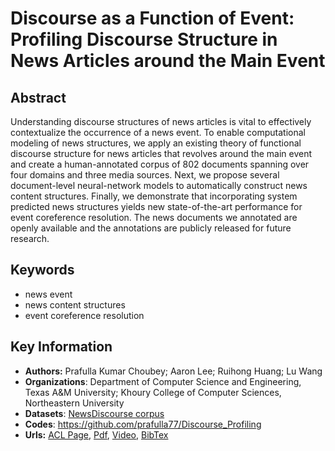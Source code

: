 # Discourse as a Function of Event: Profiling Discourse Structure in News Articles around the Main Event
## Abstract
Understanding discourse structures of news articles is vital to effectively contextualize the occurrence of a news event. To enable computational modeling of news structures, we apply an existing theory of functional discourse structure for news articles that revolves around the main event and create a human-annotated corpus of 802 documents spanning over four domains and three media sources. Next, we propose several document-level neural-network models to automatically construct news content structures. Finally, we demonstrate that incorporating system predicted news structures yields new state-of-the-art performance for event coreference resolution. The news documents we annotated are openly available and the annotations are publicly released for future research.
## Keywords
- news event
- news content structures
- event coreference resolution
## Key Information
- **Authors:** Prafulla Kumar Choubey; Aaron Lee; Ruihong Huang; Lu Wang
- **Organizations**: Department of Computer Science and Engineering, Texas A&M University; Khoury College of Computer Sciences, Northeastern University
- **Datasets**: [NewsDiscourse corpus](https://github.com/Clearailhc/KG-NLP-Papers/blob/main/ACL/2020/EE/datasets/2020.acl-main.478.Dataset.zip)
- **Codes**: <https://github.com/prafulla77/Discourse_Profiling>
- **Urls:** [ACL Page](https://www.aclweb.org/anthology/2020.acl-main.478/), [Pdf](https://github.com/Clearailhc/KG-NLP-Papers/blob/main/ACL/2020/EE/pdf/2020.acl-main.478.pdf), [Video](http://slideslive.com/38928770>), [BibTex](https://www.aclweb.org/anthology/2020.acl-main.478.bib)
